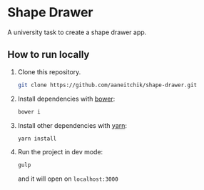 # Shape Drawer
A university task to create a shape drawer app.

## How to run locally

1. Clone this repository.
    ```sh
    git clone https://github.com/aaneitchik/shape-drawer.git
    ```
2. Install dependencies with [bower]:
    ```sh
    bower i
    ```
3. Install other dependencies with [yarn]:
    ```sh
    yarn install
    ```
4. Run the project in dev mode:
    ```sh
    gulp
    ```
    and it will open on `localhost:3000`
    
[//]: #
[bower]: <https://bower.io/>
[yarn]: <https://yarnpkg.com>
[here]: <https://aaneitchik.github.io/shape-drawer>
